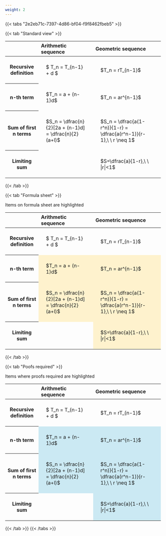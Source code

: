 ```yaml
---
weight: 2
---
```


{{< tabs "2e2eb71c-7397-4d86-bf04-f9f8462fbeb5" >}}

{{< tab "Standard view" >}}

<style type="text/css">
#T_a7c94 th.col_heading {
  text-align: left;
  font-size: 1em;
}
#T_a7c94 td {
  text-align: left;
  font-size: 1em;
  padding: 1.5em;
}
</style>
<table id="T_a7c94">
  <thead>
    <tr>
      <th class="blank level0" >&nbsp;</th>
      <th id="T_a7c94_level0_col0" class="col_heading level0 col0" >Arithmetic sequence</th>
      <th id="T_a7c94_level0_col1" class="col_heading level0 col1" >Geometric sequence</th>
    </tr>
  </thead>
  <tbody>
    <tr>
      <th id="T_a7c94_level0_row0" class="row_heading level0 row0" >Recursive definition</th>
      <td id="T_a7c94_row0_col0" class="data row0 col0" >$ T_n = T_{n-1} + d $</td>
      <td id="T_a7c94_row0_col1" class="data row0 col1" >$T_n = rT_{n-1}$</td>
    </tr>
    <tr>
      <th id="T_a7c94_level0_row1" class="row_heading level0 row1" >n-th term</th>
      <td id="T_a7c94_row1_col0" class="data row1 col0" >$T_n = a + (n-1)d$</td>
      <td id="T_a7c94_row1_col1" class="data row1 col1" >$T_n = ar^{n-1}$</td>
    </tr>
    <tr>
      <th id="T_a7c94_level0_row2" class="row_heading level0 row2" >Sum of first n terms</th>
      <td id="T_a7c94_row2_col0" class="data row2 col0" >$S_n = \dfrac{n}{2}[2a + (n-1)d] = \dfrac{n}{2}(a+l)$</td>
      <td id="T_a7c94_row2_col1" class="data row2 col1" >$S_n = \dfrac{a(1-r^n)}{1-r} = \dfrac{a(r^n-1)}{r-1},\ \  r \neq 1$</td>
    </tr>
    <tr>
      <th id="T_a7c94_level0_row3" class="row_heading level0 row3" >Limiting sum</th>
      <td id="T_a7c94_row3_col0" class="data row3 col0" ></td>
      <td id="T_a7c94_row3_col1" class="data row3 col1" >$S=\dfrac{a}{1-r},\ \ |r|<1$</td>
    </tr>
  </tbody>
</table>
{{< /tab >}}

{{< tab "Formula sheet" >}}

Items on formula sheet are highlighted 
<br>
<style type="text/css">
#T_a80b9 th.col_heading {
  text-align: left;
  font-size: 1em;
}
#T_a80b9 td {
  text-align: left;
  font-size: 1em;
  padding: 1.5em;
}
#T_a80b9_row0_col0, #T_a80b9_row0_col1, #T_a80b9_row3_col0 {
  background-color: rgba(0,0,0,0);
}
#T_a80b9_row1_col0, #T_a80b9_row1_col1, #T_a80b9_row2_col0, #T_a80b9_row2_col1, #T_a80b9_row3_col1 {
  background-color: rgba(255,194,10, 0.2);
}
</style>
<table id="T_a80b9">
  <thead>
    <tr>
      <th class="blank level0" >&nbsp;</th>
      <th id="T_a80b9_level0_col0" class="col_heading level0 col0" >Arithmetic sequence</th>
      <th id="T_a80b9_level0_col1" class="col_heading level0 col1" >Geometric sequence</th>
    </tr>
  </thead>
  <tbody>
    <tr>
      <th id="T_a80b9_level0_row0" class="row_heading level0 row0" >Recursive definition</th>
      <td id="T_a80b9_row0_col0" class="data row0 col0" >$ T_n = T_{n-1} + d $</td>
      <td id="T_a80b9_row0_col1" class="data row0 col1" >$T_n = rT_{n-1}$</td>
    </tr>
    <tr>
      <th id="T_a80b9_level0_row1" class="row_heading level0 row1" >n-th term</th>
      <td id="T_a80b9_row1_col0" class="data row1 col0" >$T_n = a + (n-1)d$</td>
      <td id="T_a80b9_row1_col1" class="data row1 col1" >$T_n = ar^{n-1}$</td>
    </tr>
    <tr>
      <th id="T_a80b9_level0_row2" class="row_heading level0 row2" >Sum of first n terms</th>
      <td id="T_a80b9_row2_col0" class="data row2 col0" >$S_n = \dfrac{n}{2}[2a + (n-1)d] = \dfrac{n}{2}(a+l)$</td>
      <td id="T_a80b9_row2_col1" class="data row2 col1" >$S_n = \dfrac{a(1-r^n)}{1-r} = \dfrac{a(r^n-1)}{r-1},\ \  r \neq 1$</td>
    </tr>
    <tr>
      <th id="T_a80b9_level0_row3" class="row_heading level0 row3" >Limiting sum</th>
      <td id="T_a80b9_row3_col0" class="data row3 col0" ></td>
      <td id="T_a80b9_row3_col1" class="data row3 col1" >$S=\dfrac{a}{1-r},\ \ |r|<1$</td>
    </tr>
  </tbody>
</table>
{{< /tab >}}

{{< tab "Poofs required" >}}

Items where proofs required are highlighted 
<br>
<style type="text/css">
#T_505fe th.col_heading {
  text-align: left;
  font-size: 1em;
}
#T_505fe td {
  text-align: left;
  font-size: 1em;
  padding: 1.5em;
}
#T_505fe_row0_col0, #T_505fe_row0_col1, #T_505fe_row3_col0 {
  background-color: rgba(0,0,0,0);
}
#T_505fe_row1_col0, #T_505fe_row1_col1, #T_505fe_row2_col0, #T_505fe_row2_col1, #T_505fe_row3_col1 {
  background-color: rgba(0,150,200, 0.2);
}
</style>
<table id="T_505fe">
  <thead>
    <tr>
      <th class="blank level0" >&nbsp;</th>
      <th id="T_505fe_level0_col0" class="col_heading level0 col0" >Arithmetic sequence</th>
      <th id="T_505fe_level0_col1" class="col_heading level0 col1" >Geometric sequence</th>
    </tr>
  </thead>
  <tbody>
    <tr>
      <th id="T_505fe_level0_row0" class="row_heading level0 row0" >Recursive definition</th>
      <td id="T_505fe_row0_col0" class="data row0 col0" >$ T_n = T_{n-1} + d $</td>
      <td id="T_505fe_row0_col1" class="data row0 col1" >$T_n = rT_{n-1}$</td>
    </tr>
    <tr>
      <th id="T_505fe_level0_row1" class="row_heading level0 row1" >n-th term</th>
      <td id="T_505fe_row1_col0" class="data row1 col0" >$T_n = a + (n-1)d$</td>
      <td id="T_505fe_row1_col1" class="data row1 col1" >$T_n = ar^{n-1}$</td>
    </tr>
    <tr>
      <th id="T_505fe_level0_row2" class="row_heading level0 row2" >Sum of first n terms</th>
      <td id="T_505fe_row2_col0" class="data row2 col0" >$S_n = \dfrac{n}{2}[2a + (n-1)d] = \dfrac{n}{2}(a+l)$</td>
      <td id="T_505fe_row2_col1" class="data row2 col1" >$S_n = \dfrac{a(1-r^n)}{1-r} = \dfrac{a(r^n-1)}{r-1},\ \  r \neq 1$</td>
    </tr>
    <tr>
      <th id="T_505fe_level0_row3" class="row_heading level0 row3" >Limiting sum</th>
      <td id="T_505fe_row3_col0" class="data row3 col0" ></td>
      <td id="T_505fe_row3_col1" class="data row3 col1" >$S=\dfrac{a}{1-r},\ \ |r|<1$</td>
    </tr>
  </tbody>
</table>
{{< /tab >}}
{{< /tabs >}}